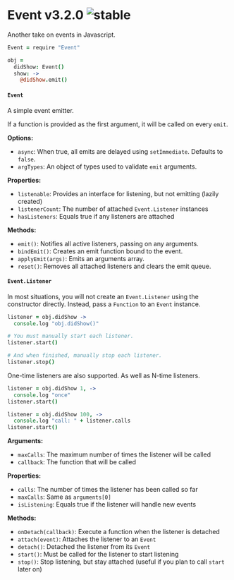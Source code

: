 
# Event v3.2.0 ![stable](https://img.shields.io/badge/stability-stable-4EBA0F.svg?style=flat)

Another take on events in Javascript.

```coffee
Event = require "Event"

obj =
  didShow: Event()
  show: ->
    @didShow.emit()
```

#### `Event`

A simple event emitter.

If a function is provided as the first argument, it will be called on every `emit`.

**Options:**
- `async`: When true, all emits are delayed using `setImmediate`. Defaults to `false`.
- `argTypes`: An object of types used to validate `emit` arguments.

**Properties:**
- `listenable`: Provides an interface for listening, but not emitting (lazily created)
- `listenerCount`: The number of attached `Event.Listener` instances
- `hasListeners`: Equals true if any listeners are attached

**Methods:**
- `emit()`: Notifies all active listeners, passing on any arguments. 
- `bindEmit()`: Creates an emit function bound to the event.
- `applyEmit(args)`: Emits an arguments array.
- `reset()`: Removes all attached listeners and clears the emit queue. 

#### `Event.Listener`

In most situations, you will not create an `Event.Listener` using the constructor directly. Instead, pass a `Function` to an `Event` instance.

```coffee
listener = obj.didShow ->
  console.log "obj.didShow()"

# You must manually start each listener.
listener.start()

# And when finished, manually stop each listener.
listener.stop()
```

One-time listeners are also supported. As well as N-time listeners.

```coffee
listener = obj.didShow 1, ->
  console.log "once"
listener.start()

listener = obj.didShow 100, ->
  console.log "call: " + listener.calls
listener.start()
```

**Arguments:**
- `maxCalls`: The maximum number of times the listener will be called
- `callback`: The function that will be called

**Properties:**
- `calls`: The number of times the listener has been called so far
- `maxCalls`: Same as `arguments[0]`
- `isListening`: Equals true if the listener will handle new events

**Methods:**
- `onDetach(callback)`: Execute a function when the listener is detached
- `attach(event)`: Attaches the listener to an `Event`
- `detach()`: Detached the listener from its `Event`
- `start()`: Must be called for the listener to start listening
- `stop()`: Stop listening, but stay attached (useful if you plan to call `start` later on)

